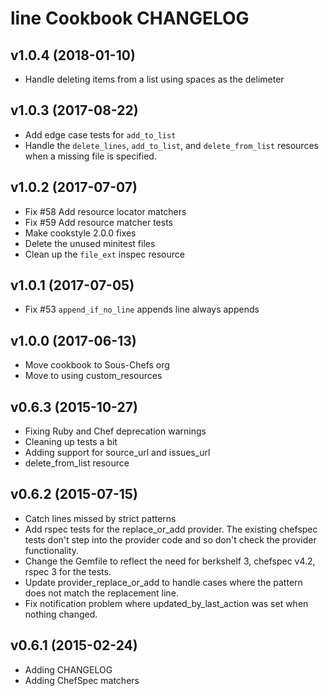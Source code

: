 # line Cookbook CHANGELOG

## v1.0.4 (2018-01-10)

- Handle deleting items from a list using spaces as the delimeter

## v1.0.3 (2017-08-22)

- Add edge case tests for `add_to_list`
- Handle the `delete_lines`, `add_to_list`, and `delete_from_list` resources when a missing file is specified.

## v1.0.2 (2017-07-07)

- Fix #58 Add resource locator matchers
- Fix #59 Add resource matcher tests
- Make cookstyle 2.0.0 fixes
- Delete the unused minitest files
- Clean up the `file_ext` inspec resource

## v1.0.1 (2017-07-05)

- Fix #53 `append_if_no_line` appends line always appends

## v1.0.0 (2017-06-13)

- Move cookbook to Sous-Chefs org
- Move to using custom_resources

## v0.6.3 (2015-10-27)

- Fixing Ruby and Chef deprecation warnings
- Cleaning up tests a bit
- Adding support for source_url and issues_url
- delete_from_list resource

## v0.6.2 (2015-07-15)

- Catch lines missed by strict patterns
- Add rspec tests for the replace_or_add provider. The existing chefspec tests don't step into the provider code and so don't check the provider functionality.
- Change the Gemfile to reflect the need for berkshelf 3, chefspec v4.2, rspec 3 for the tests.
- Update provider_replace_or_add to handle cases where the pattern does not match the replacement line.
- Fix notification problem where updated_by_last_action was set when nothing changed.

## v0.6.1 (2015-02-24)

- Adding CHANGELOG
- Adding ChefSpec matchers
